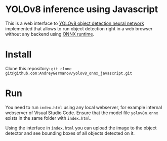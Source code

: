 # YOLOv8 inference using Javascript

This is a web interface to [YOLOv8 object detection neural network](https://ultralytics.com/yolov8)
implemented that allows to run object detection right in a web browser without any backend using [ONNX runtime](https://onnxruntime.ai/).

# Install

Clone this repository: `git clone git@github.com:AndreyGermanov/yolov8_onnx_javascript.git`

# Run

You need to run `index.html` using any local webserver, for example internal webserver of Visual Studio Code. Ensure that 
the model file `yolov8m.onnx` exists in the same folder with `index.html`.

Using the interface in `index.html` you can upload the image to the object detector and see bounding boxes of all  objects detected on it.
